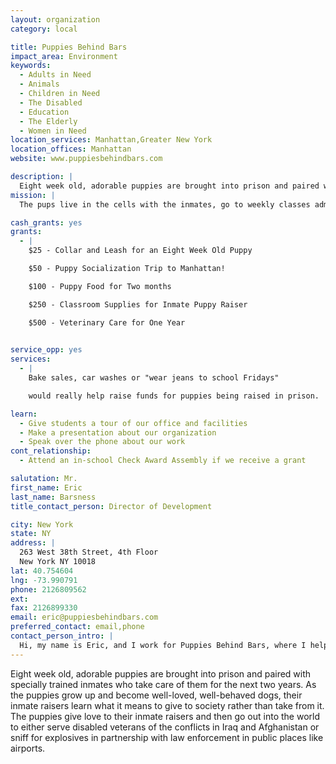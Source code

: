 ```yaml
---
layout: organization
category: local

title: Puppies Behind Bars
impact_area: Environment
keywords: 
  - Adults in Need
  - Animals
  - Children in Need
  - The Disabled
  - Education
  - The Elderly
  - Women in Need
location_services: Manhattan,Greater New York
location_offices: Manhattan
website: www.puppiesbehindbars.com

description: |
  Eight week old, adorable puppies are brought into prison and paired with specially trained inmates who take care of them for the next two years.  As the puppies grow up and become well-loved, well-behaved dogs, their inmate raisers learn what it means to give to society rather than take from it.  The puppies give love to their inmate raisers and then go out into the world to either serve disabled veterans of the conflicts in Iraq and Afghanistan or sniff for explosives in partnership with law enforcement in public places like airports.
mission: |
  The pups live in the cells with the inmates, go to weekly classes administered by Puppies Behind Bars, and are travel  two or three weekends a month to 'puppy sitters' who take the dogs into their homes in order to expose them to things they won't experience in prison. These can be as simple as hearing doorbells and as complex as learning how to ride in a car and walk down a crowded sidewalk. The puppies live in prison for sixteen months, after which they are tested to see if they can be trained as service dogs for the disabled. If they are deemed suitable, Puppies Behind Bars returns them to the schools where they continue their formal training. If they do not continue on the track to become working dogs, Puppies Behind Bars donates them to families with blind children. In either case, these puppies spend their lives as companions to people who need them. 

cash_grants: yes
grants: 
  - |
    $25 - Collar and Leash for an Eight Week Old Puppy

    $50 - Puppy Socialization Trip to Manhattan!

    $100 - Puppy Food for Two months

    $250 - Classroom Supplies for Inmate Puppy Raiser

    $500 - Veterinary Care for One Year

    
service_opp: yes
services: 
  - |
    Bake sales, car washes or "wear jeans to school Fridays"

    would really help raise funds for puppies being raised in prison.  We have lots of brochures and materials that talk about Puppies Behind Bars so an information booth would help spread the word of our work!

learn: 
  - Give students a tour of our office and facilities
  - Make a presentation about our organization
  - Speak over the phone about our work
cont_relationship: 
  - Attend an in-school Check Award Assembly if we receive a grant

salutation: Mr.
first_name: Eric
last_name: Barsness
title_contact_person: Director of Development

city: New York
state: NY
address: |
  263 West 38th Street, 4th Floor  
  New York NY 10018
lat: 40.754604
lng: -73.990791
phone: 2126809562
ext: 
fax: 2126899330
email: eric@puppiesbehindbars.com
preferred_contact: email,phone
contact_person_intro: |
  Hi, my name is Eric, and I work for Puppies Behind Bars, where I help raise money so that we can teach prison inmates how to train working dogs.  I love the fact that we have dogs in the office most days--four big Labrador retrievers. I have two big dogs of my own at home. We all really appreciate the hard work of the many students who have contributed to our program through Common Cents/Penny Harvest. THANK YOU.
---
```

Eight week old, adorable puppies are brought into prison and paired with specially trained inmates who take care of them for the next two years.  As the puppies grow up and become well-loved, well-behaved dogs, their inmate raisers learn what it means to give to society rather than take from it.  The puppies give love to their inmate raisers and then go out into the world to either serve disabled veterans of the conflicts in Iraq and Afghanistan or sniff for explosives in partnership with law enforcement in public places like airports.